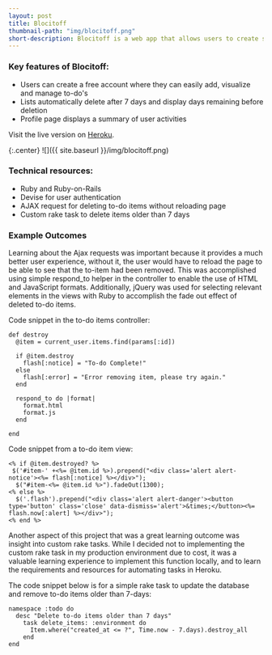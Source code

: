 ```yaml
---
layout: post
title: Blocitoff
thumbnail-path: "img/blocitoff.png"
short-description: Blocitoff is a web app that allows users to create self-destructing to-do lists.
---
```


### Key features of Blocitoff:
- Users can create a free account where they can easily add, visualize and manage to-do's
- Lists automatically delete after 7 days and display days remaining before deletion
- Profile page displays a summary of user activities

Visit the live version on [Heroku](https://morning-thicket-71470.herokuapp.com).


{:.center}
![]({{ site.baseurl }}/img/blocitoff.png)

### Technical resources:
- Ruby and Ruby-on-Rails
- Devise for user authentication
- AJAX request for deleting to-do items without reloading page
- Custom rake task to delete items older than 7 days

### Example Outcomes
Learning about the Ajax requests was important because it provides a much better user experience, without it, the user would have to reload the page to be able to see that the to-item had been removed. This was accomplished using simple respond_to helper in the controller to enable the use of HTML and JavaScript formats. Additionally, jQuery was used for selecting relevant elements in the views with Ruby to accomplish the fade out effect of deleted to-do items.

Code snippet in the to-do items controller:

```
def destroy
  @item = current_user.items.find(params[:id])

  if @item.destroy
    flash[:notice] = "To-do Complete!"
  else
    flash[:error] = "Error removing item, please try again."
  end

  respond_to do |format|
    format.html
    format.js
  end

end
```

Code snippet from a to-do item view:

```
<% if @item.destroyed? %>
 $('#item-' +<%= @item.id %>).prepend("<div class='alert alert-notice'><%= flash[:notice] %></div>");
  $("#item-<%= @item.id %>").fadeOut(1300);
<% else %>
  $('.flash').prepend("<div class='alert alert-danger'><button type='button' class='close' data-dismiss='alert'>&times;</button><%= flash.now[:alert] %></div>");
<% end %>

```
Another aspect of this project that was a great learning outcome was insight into custom rake tasks. While I decided not to implementing the custom rake task in my production environment due to cost, it was a valuable learning experience to implement this function locally, and to learn the requirements and resources for automating tasks in Heroku.

The code snippet below is for a simple rake task to update the database and remove to-do items older than 7-days:


```
namespace :todo do
  desc "Delete to-do items older than 7 days"
    task delete_items: :environment do
      Item.where("created_at <= ?", Time.now - 7.days).destroy_all
    end
end
```
